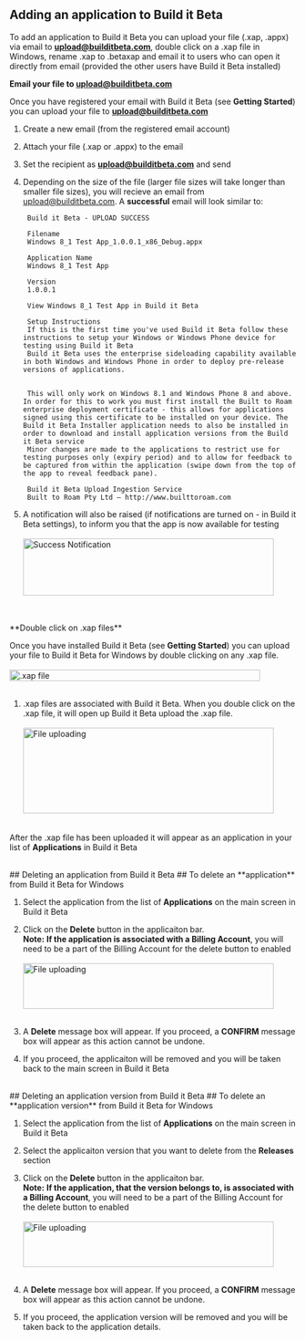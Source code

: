 ## Adding an application to Build it Beta ##
To add an application to Build it Beta you can upload your file (.xap, .appx) via email to **upload@builditbeta.com**, double click on a .xap file in Windows, rename .xap to .betaxap and email it to users who can open it directly from email (provided the other users have Build it Beta installed)

**Email your file to upload@builditbeta.com**

Once you have registered your email with Build it Beta (see **Getting Started**) you can upload your file to **upload@builditbeta.com**

1. Create a new email (from the registered email account)

1. Attach your file (.xap or .appx) to the email

1. Set the recipient as **upload@builditbeta.com** and send

1. Depending on the size of the file (larger file sizes will take longer than smaller file sizes), you will recieve an email from upload@builditbeta.com. A **successful** email will look similar to:


		Build it Beta - UPLOAD SUCCESS
		
		Filename
		Windows 8_1 Test App_1.0.0.1_x86_Debug.appx
		
		Application Name
		Windows 8_1 Test App
		
		Version
		1.0.0.1
		
		View Windows 8_1 Test App in Build it Beta
		
		Setup Instructions
		If this is the first time you've used Build it Beta follow these instructions to setup your Windows or Windows Phone device for testing using Build it Beta
		Build it Beta uses the enterprise sideloading capability available in both Windows and Windows Phone in order to deploy pre-release versions of applications.
		
		
		This will only work on Windows 8.1 and Windows Phone 8 and above. In order for this to work you must first install the Built to Roam enterprise deployment certificate - this allows for applications signed using this certificate to be installed on your device. The Build it Beta Installer application needs to also be installed in order to download and install application versions from the Build it Beta service
		Minor changes are made to the applications to restrict use for testing purposes only (expiry period) and to allow for feedback to be captured from within the application (swipe down from the top of the app to reveal feedback pane).
		
		Build it Beta Upload Ingestion Service
		Built to Roam Pty Ltd – http://www.builttoroam.com




1. A notification will also be raised (if notifications are turned on - in Build it Beta settings), to inform you that the app is now available for testing<br><br>
 <img src="..\Images\PushNotification.png" alt="Success Notification" height="100" width="440"><br><br>


<br>
**Double click on .xap files**

Once you have installed Build it Beta (see **Getting Started**) you can upload your file to Build it Beta for Windows by double clicking on any .xap file.
<br><br>
 <img src="..\Images\FileAssociationClick.png" alt=".xap file" height="20" width="440"><br><br>


1. .xap files are associated with Build it Beta. When you double click on the .xap file, it will open up Build it Beta upload the .xap file.<br><br>
 <img src="..\Images\ClickUploadMessage.png" alt="File uploading" height="150" width="440"><br><br>

After the .xap file has been uploaded it will appear as an application in your list of **Applications** in Build it Beta



<br>
## Deleting an application from Build it Beta ##
To delete an **application** from Build it Beta for Windows

1. Select the application from the list of **Applications** on the main screen in Build it Beta

1. Click on the **Delete** button in the applicaiton bar. <br>**Note:** **If the application is associated with a Billing Account**, you will need to be a part of the Billing Account for the delete button to enabled
<br><br>
 <img src="..\Images\DeleteEnabled.png" alt="File uploading" height="80" width="440"><br><br>
1. A **Delete** message box will appear. If you proceed, a  **CONFIRM** message box will appear as this action cannot be undone.

1. If you proceed, the applicaiton will be removed and you will be taken back to the main screen in Build it Beta







<br>
## Deleting an application version from Build it Beta ##
To delete an **application version** from Build it Beta for Windows

1. Select the application from the list of **Applications** on the main screen in Build it Beta

2. Select the applicaiton version that you want to delete from the **Releases** section

1. Click on the **Delete** button in the applicaiton bar. <br>**Note:** **If the application, that the version belongs to, is associated with a Billing Account**, you will need to be a part of the Billing Account for the delete button to enabled
<br><br>
 <img src="..\Images\DeleteAppbar.png" alt="File uploading" height="80" width="440"><br><br>
1. A **Delete** message box will appear. If you proceed, a  **CONFIRM** message box will appear as this action cannot be undone.

1. If you proceed, the application version will be removed and you will be taken back to the application details.





